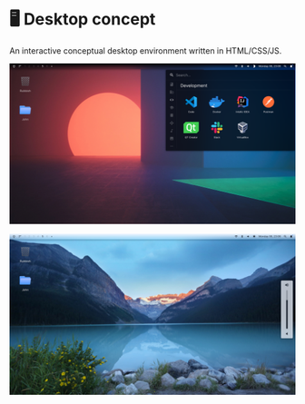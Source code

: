 # 🖥️ Desktop concept

An interactive conceptual desktop environment written in HTML/CSS/JS.

![Preview 1](./preview.png)

![Preivew 2](./preview2.png)

